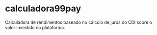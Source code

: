# calculadora99pay
Calculadora de rendimentos baseado no cálculo de juros do CDI sobre o valor investido na plataforma.
